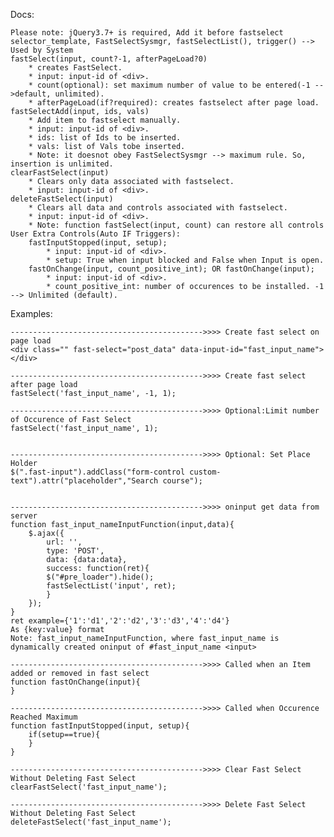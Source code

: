 Docs:

    Please note: jQuery3.7+ is required, Add it before fastselect
    selector_template, FastSelectSysmgr, fastSelectList(), trigger() --> Used by System
    fastSelect(input, count?-1, afterPageLoad?0)
        * creates FastSelect. 
        * input: input-id of <div>.
        * count(optional): set maximum number of value to be entered(-1 -->default, unlimited).
        * afterPageLoad(if?required): creates fastselect after page load.
    fastSelectAdd(input, ids, vals)
        * Add item to fastselect manually.
        * input: input-id of <div>.
        * ids: list of Ids to be inserted.
        * vals: list of Vals tobe inserted.
        * Note: it doesnot obey FastSelectSysmgr --> maximum rule. So, insertion is unlimited.
    clearFastSelect(input)
        * Clears only data associated with fastselect.
        * input: input-id of <div>.
    deleteFastSelect(input)
        * Clears all data and controls associated with fastselect.
        * input: input-id of <div>.
        * Note: function fastSelect(input, count) can restore all controls
    User Extra Controls(Auto IF Triggers):
        fastInputStopped(input, setup);
            * input: input-id of <div>.
            * setup: True when input blocked and False when Input is open.
        fastOnChange(input, count_positive_int); OR fastOnChange(input);
            * input: input-id of <div>.
            * count_positive_int: number of occurences to be installed. -1 --> Unlimited (default).
            


Examples:

    ------------------------------------------->>>> Create fast select on page load
    <div class="" fast-select="post_data" data-input-id="fast_input_name"></div>

    ------------------------------------------->>>> Create fast select after page load
    fastSelect('fast_input_name', -1, 1);
    
    ------------------------------------------->>>> Optional:Limit number of Occurence of Fast Select
    fastSelect('fast_input_name', 1);


    ------------------------------------------->>>> Optional: Set Place Holder
    $(".fast-input").addClass("form-control custom-text").attr("placeholder","Search course");


    ------------------------------------------->>>> oninput get data from server
    function fast_input_nameInputFunction(input,data){
        $.ajax({
            url: '',
            type: 'POST',
            data: {data:data},
            success: function(ret){
            $("#pre_loader").hide();
            fastSelectList('input', ret);
            }
        });
    }
    ret example={'1':'d1','2':'d2','3':'d3','4':'d4'}
    As {key:value} format
    Note: fast_input_nameInputFunction, where fast_input_name is dynamically created oninput of #fast_input_name <input>

    ------------------------------------------->>>> Called when an Item added or removed in fast select
    function fastOnChange(input){
    }

    ------------------------------------------->>>> Called when Occurence Reached Maximum
    function fastInputStopped(input, setup){
        if(setup==true){
        }
    }

    ------------------------------------------->>>> Clear Fast Select Without Deleting Fast Select
    clearFastSelect('fast_input_name');

    ------------------------------------------->>>> Delete Fast Select Without Deleting Fast Select
    deleteFastSelect('fast_input_name');
